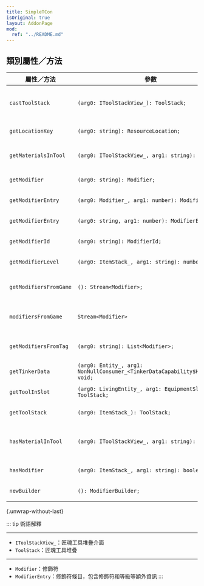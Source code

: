 ```yaml
---
title: SimpleTCon
isOriginal: true
layout: AddonPage
mod:
  ref: "../README.md"
---
```


## 類別屬性／方法

| 屬性／方法             | 參數                                                                          | 說明                                 |
| ---------------------- | ----------------------------------------------------------------------------- | ------------------------------------ |
| `castToolStack`        | `(arg0: IToolStackView_): ToolStack;`                                         | 將 IToolStackView 轉換成 ToolStack   |
| `getLocationKey`       | `(arg0: string): ResourceLocation;`                                           | 將字串轉換成[資源路徑]               |
| `getMaterialsInTool`   | `(arg0: IToolStackView_, arg1: string): number;`                              | 獲取 IToolStackView 的指定材料數量   |
| `getModifier`          | `(arg0: string): Modifier;`                                                   | 透過[資源路徑]獲取修飾符             |
| `getModifierEntry`     | `(arg0: Modifier_, arg1: number): ModifierEntry;`                             | 獲取指定等級的修飾符條目             |
| `getModifierEntry`     | `(arg0: string, arg1: number): ModifierEntry;`                                | 獲取指定等級的修飾符條目             |
| `getModifierId`        | `(arg0: string): ModifierId;`                                                 | 獲取指定修飾符的唯一 ID              |
| `getModifierLevel`     | `(arg0: ItemStack_, arg1: string): number;`                                   | 獲取指定物品堆疊的修飾符等級         |
| `getModifiersFromGame` | `(): Stream<Modifier>;`                                                       | （Getter）獲取遊戲內所有修飾符       |
| `modifiersFromGame`    | `Stream<Modifier>`                                                            | （[Beans]）獲取遊戲內所有修飾符      |
| `getModifiersFromTag`  | `(arg0: string): List<Modifier>;`                                             | 根據修飾符標籤獲取指定的修飾符       |
| `getTinkerData`        | `(arg0: Entity_, arg1: NonNullConsumer_<TinkerDataCapability$Holder>): void;` | 獲取匠魂數據                         |
| `getToolInSlot`        | `(arg0: LivingEntity_, arg1: EquipmentSlot_): ToolStack;`                     | 獲取實體指定欄位的工具堆疊           |
| `getToolStack`         | `(arg0: ItemStack_): ToolStack;`                                              | 將物品堆疊轉換成工具堆疊             |
| `hasMaterialInTool`    | `(arg0: IToolStackView_, arg1: string): boolean;`                             | 判斷 IToolStackView 是否具有指定材料 |
| `hasModifier`          | `(arg0: ItemStack_, arg1: string): boolean;`                                  | 判斷物品堆疊是否具有修飾符           |
| `newBuilder`           | `(): ModifierBuilder;`                                                        | 新建一個修飾符建立器                 |

{.unwrap-without-last}

::: tip 術語解釋

---
- `IToolStackView_`：匠魂工具堆疊介面
- `ToolStack`：匠魂工具堆疊
---
- `Modifier`：修飾符
- `ModifierEntry`：修飾符條目，包含修飾符和等級等額外資訊
:::

[資源路徑]: https://zh.minecraft.wiki/w/資源路徑
[Beans]: /zh-tw/tips/beans
